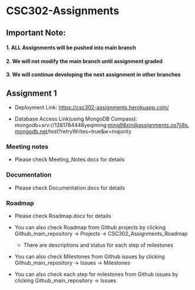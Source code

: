 # CSC302-Assignments

## Important Note: 
#### 1. ALL Assignments will be pushed into main branch
#### 2. We will not modify the main branch until assignment graded
#### 3. We will continue developing the next assignment in other branches

## Assignment 1

* Deployment Link: https://csc302-assignments.herokuapp.com/

* Database Access Link(using MongoDB Compass): mongodb+srv://1281784448yeqiming:ming98xin@assignments.os7jj8s.mongodb.net/test?retryWrites=true&w=majority

### Meeting notes
* Please check Meeting_Notes.docx for details

### Documentation
* Please check Documentation.docx for details

### Roadmap
* Please check Roadmap.docx for details

* You can also check Roadmap from Github projects by clicking Github_main_repository -> Projects -> CSC302_Assignments_Roadmap
    * There are descriptions and status for each step of milestones
* You can also check Milestones from Github issues by clicking Github_main_repository -> Issues -> Milestones
* You can also check each step for milestones from Github issues by clicking Github_main_repository -> Issues

